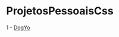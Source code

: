 # ProjetosPessoaisCss
1 - <a href="https://github.com/Rafael-Yokoyama/ProjetosPessoaisWeb/tree/master/SiteDog"> DogYo </a>
